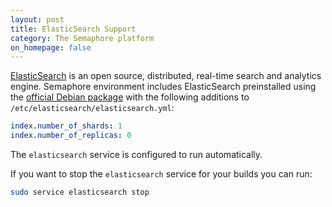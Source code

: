 ```yaml
---
layout: post
title: ElasticSearch Support
category: The Semaphore platform
on_homepage: false
---
```


[ElasticSearch](http://www.elasticsearch.org) is an open source, distributed,
real-time search and analytics engine. Semaphore environment includes
ElasticSearch preinstalled using the
[official Debian package](http://www.elasticsearch.org/download) with the
following additions to `/etc/elasticsearch/elasticsearch.yml`:

```yaml
index.number_of_shards: 1
index.number_of_replicas: 0
```

The `elasticsearch` service is configured to run automatically.

If you want to stop the `elasticsearch` service for your builds you can run:

```bash
sudo service elasticsearch stop
```
